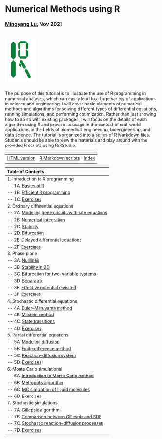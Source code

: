 # Numerical Methods using R

### [Mingyang Lu](https://lusystemsbio.northeastern.edu), Nov 2021


![logo](./extra/data/logo.png)
---

The purpose of this tutorial is to illustrate the use of R programming in numerical analyses, which can easily lead to a large variety of applications in science and engineering. I will cover basic elements of numerical methods and algorithms for solving different types of differential equations, running simulations, and performing optimization. Rather than just showing how to do so with existing packages, I will focus on the details of each algorithm using R and provide its usage in the context of real-world applications in the fields of biomedical engineering, bioengineering, and data science. The tutorial is organized into a series of R Markdown files. Students should be able to view the materials and play around with the provided R scripts using R/RStudio.

| <!-- --> | <!-- --> | <!-- --> |
|---|---|---|
| [HTML version](https://lusystemsbio.github.io/numericalR) | [R Markdown scripts](https://github.com/lusystemsbio/numericalR) | [Index](./ind.html) |
|   |   |   |

|Table of Contents|
|:----------------|
|1. Introduction to R programming|
|-- 1A. [Basics of R](./01A.html) |
|-- 1B. [Efficient R programming](./01B.html) |
|-- 1C. [Exercises](./01C.html) |
|2. Ordinary differential equations|
|-- 2A. [Modeling gene circuits with rate equations](./02A.html) |
|-- 2B. [Numerical integration](./02B.html) |
|-- 2C. [Stability](./02C.html) |
|-- 2D. [Bifurcation](./02D.html) |
|-- 2E. [Delayed differential equations](./02E.html) |
|-- 2F. [Exercises](./02F.html) |
|3. Phase plane|
|-- 3A. [Nulllines](./03A.html) |
|-- 3B. [Stability in 2D](./03B.html) |
|-- 3C. [Bifurcation for two-variable systems](./03C.html) |
|-- 3D. [Separatrix](./03D.html) |
|-- 3E. [Effective potential revisited](./03E.html) |
|-- 3F. [Exercises](./03F.html) |
|4. Stochastic differential equations|
|-- 4A. [Euler–Maruyama method](./04A.html) |
|-- 4B. [Milstein method](./04B.html) |
|-- 4C. [State transitions](./04C.html) |
|-- 4D. [Exercises](./04D.html) |
|5. Partial differential equations|
|-- 5A. [Modeling diffusion](./05A.html) |
|-- 5B. [Finite difference method](./05B.html) |
|-- 5C. [Reaction-diffusion system](./05C.html) |
|-- 5D. [Exercises](./05D.html) |
|6. Monte Carlo simulationsi |
|-- 6A. [Introduction to Monte Carlo method](./06A.html) |
|-- 6B. [Metropolis algorithm](./06B.html) |
|-- 6C. [MC simulation of liquid molecules](./06C.html) |
|-- 6D. [Exercises](./06D.html) |
|7. Stochastic simulations|
|-- 7A. [Gillepsie algorithm](./07A.html) |
|-- 7B. [Comparison between Gillespie and SDE](./07B.html) |
|-- 7C. [Stochastic reaction-diffusion processes](./07C.html) |
|-- 7D. [Exercises](./07D.html) |
